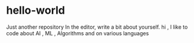 # hello-world
Just another repository
In the editor, write a bit about yourself.
hi  , I like to code about AI , ML , Algorithms and on various languages 
